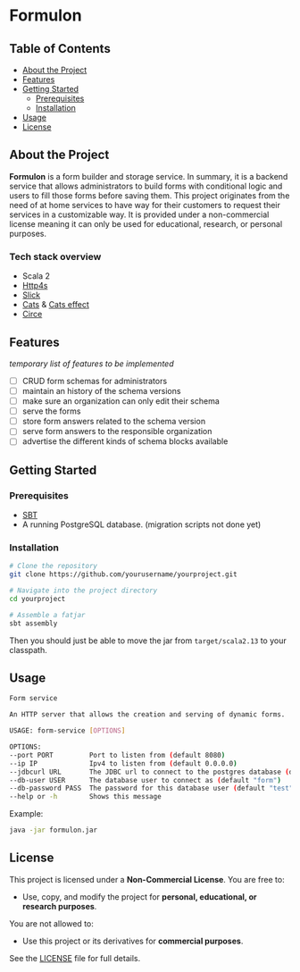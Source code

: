 # Formulon

## **Table of Contents**
- [About the Project](#about-the-project)
- [Features](#features)
- [Getting Started](#getting-started)
  - [Prerequisites](#prerequisites)
  - [Installation](#installation)
- [Usage](#usage)
- [License](#license)

## **About the Project**

**Formulon** is a form builder and storage service.
In summary, it is a backend service that allows administrators to build forms with conditional logic and users to fill those forms before saving them.
This project originates from the need of at home services to have way for their customers to request their services in a customizable way.
It is provided under a non-commercial license meaning it can only be used for educational, research, or personal purposes.

### **Tech stack overview**

- Scala 2
- [Http4s](https://http4s.org/)
- [Slick](https://scala-slick.org/)
- [Cats](https://typelevel.org/cats/) & [Cats effect](https://typelevel.org/cats-effect/)
- [Circe](https://circe.github.io/circe/)

## **Features**

*temporary list of features to be implemented*

- [ ] CRUD form schemas for administrators
- [ ] maintain an history of the schema versions
- [ ] make sure an organization can only edit their schema
- [ ] serve the forms
- [ ] store form answers related to the schema version
- [ ] serve form answers to the responsible organization
- [ ] advertise the different kinds of schema blocks available

## **Getting Started**

### **Prerequisites**

- [SBT](https://www.scala-sbt.org/)
- A running PostgreSQL database. (migration scripts not done yet)

### **Installation**

```bash
# Clone the repository
git clone https://github.com/yourusername/yourproject.git

# Navigate into the project directory
cd yourproject

# Assemble a fatjar
sbt assembly
```

Then you should just be able to move the jar from `target/scala2.13` to your classpath.

## **Usage**

```bash
Form service

An HTTP server that allows the creation and serving of dynamic forms.

USAGE: form-service [OPTIONS]

OPTIONS:
--port PORT         Port to listen from (default 8080)
--ip IP             Ipv4 to listen from (default 0.0.0.0)
--jdbcurl URL       The JDBC url to connect to the postgres database (default jdbc:postgresql://localhost/konexii)
--db-user USER      The database user to connect as (default "form")
--db-password PASS  The password for this database user (default "test")
--help or -h        Shows this message
```

Example:

```bash
java -jar formulon.jar
```

## **License**

This project is licensed under a **Non-Commercial License**.
You are free to:
- Use, copy, and modify the project for **personal, educational, or research purposes**.

You are not allowed to:
- Use this project or its derivatives for **commercial purposes**.

See the [LICENSE](LICENSE) file for full details.

